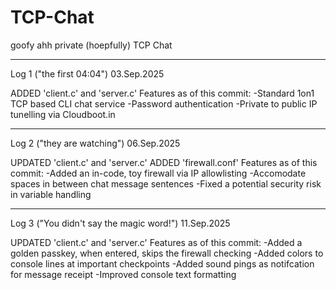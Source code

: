 # TCP-Chat
goofy ahh private (hoepfully) TCP Chat

-------------------------
Log 1 ("the first 04:04")
03.Sep.2025

ADDED 'client.c' and 'server.c'
  Features as of this commit:
      -Standard 1on1 TCP based CLI chat service 
      -Password authentication
      -Private to public IP tunelling via Cloudboot.in

-------------------------
Log 2 ("they are watching")
06.Sep.2025

UPDATED 'client.c' and 'server.c'
ADDED 'firewall.conf'
  Features as of this commit:
      -Added an in-code, toy firewall via IP allowlisting
      -Accomodate spaces in between chat message sentences
      -Fixed a potential security risk in variable handling

-------------------------
Log 3 ("You didn't say the magic word!")
11.Sep.2025

UPDATED 'client.c' and 'server.c'
  Features as of this commit:
      -Added a golden passkey, when entered, skips the firewall checking
      -Added colors to console lines at important checkpoints
      -Added sound pings as notifcation for message receipt
      -Improved console text formatting
